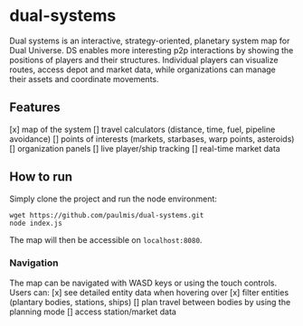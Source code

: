 # dual-systems

Dual systems is an interactive, strategy-oriented, planetary system map for Dual Universe. DS enables more interesting p2p interactions by showing the positions of players and their structures. Individual players can visualize routes, access depot and market data, while organizations can manage their assets and coordinate movements.

## Features
[x] map of the system
[] travel calculators (distance, time, fuel, pipeline avoidance)
[] points of interests (markets, starbases, warp points, asteroids)
[] organization panels
[] live player/ship tracking
[] real-time market data

## How to run
Simply clone the project and run the node environment:
```
wget https://github.com/paulmis/dual-systems.git
node index.js
```
The map will then be accessible on `localhost:8080`.

### Navigation
The map can be navigated with WASD keys or using the touch controls. Users can:
[x] see detailed entity data when hovering over
[x] filter entities (plantary bodies, stations, ships)
[] plan travel between bodies by using the planning mode
[] access station/market data
